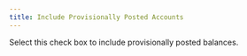 ```yaml
---
title: Include Provisionally Posted Accounts
---
```



Select this check box to include provisionally posted balances.
